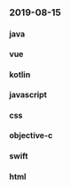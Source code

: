 ### 2019-08-15

#### java

#### vue

#### kotlin

#### javascript

#### css

#### objective-c

#### swift

#### html
